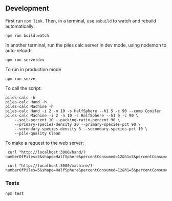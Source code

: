 ## Development

First run `npm link`.  Then, in a terminal, use `esbuild` to watch and rebuild
automatically:

    npm run build:watch

In another terminal, run the piles calc server in dev mode, using nodemon
to auto-reload:

    npm run serve:dev

To run in production mode

    npm run serve

To call the script:

    piles-calc -h
    piles-calc Hand -h
    piles-calc Machine -h
    piles-calc Hand -i 2 -n 10 -s HalfSphere --h1 5 -c 90 --comp Conifer
    piles-calc Machine -i 2 -n 10 -s HalfSphere --h1 5 -c 90 \
        --soil-percent 10 --packing-ratio-percent 90 \
        --primary-species-density 20 --primary-species-pct 90 \
        --secondary-species-density 3 --secondary-species-pct 10 \
        --pile-quality Clean

To make a request to the web server:

     curl "http://localhost:3000/hand/?numberOfPiles=5&shape=HalfSphere&percentConsumed=12&h1=5&percentConsumed=10&pileComposition=Conifer"

     curl "http://localhost:3000/machine/?numberOfPiles=5&shape=HalfSphere&percentConsumed=12&h1=5&percentConsumed=10&&soilPercent=10&packingRatioPercent=90&primarySpeciesDensity=20&primarySpeciesPct=90&secondarySpeciesDensity=3&secondarySpeciesPct=10&pileQuality=Clean"


### Tests

    npm test
